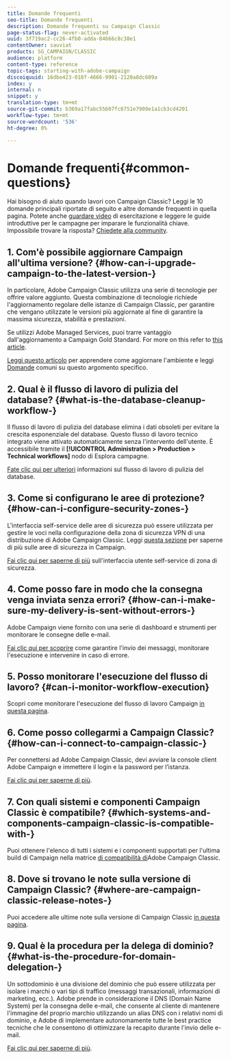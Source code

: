 ```yaml
---
title: Domande frequenti
seo-title: Domande frequenti
description: Domande frequenti su Campaign Classic
page-status-flag: never-activated
uuid: 3f719ac2-cc26-4fb0-adda-84666c8c38e1
contentOwner: sauviat
products: SG_CAMPAIGN/CLASSIC
audience: platform
content-type: reference
topic-tags: starting-with-adobe-campaign
discoiquuid: 16dbe423-018f-4666-9901-2120a8dc609a
index: y
internal: n
snippet: y
translation-type: tm+mt
source-git-commit: b369a17fabc55607fc6751e7909e1a1cb3cd4201
workflow-type: tm+mt
source-wordcount: '536'
ht-degree: 0%

---
```



# Domande frequenti{#common-questions}

Hai bisogno di aiuto quando lavori con Campaign Classic? Leggi le 10 domande principali riportate di seguito e altre domande frequenti in quella pagina. Potete anche [guardare video](https://docs.adobe.com/content/help/en/campaign-learn/campaign-classic-tutorials/overview.html) di esercitazione e leggere le guide [](../../platform/using/tutorials.md#step-by-step-guides) introduttive per le campagne per imparare le funzionalità chiave. Impossibile trovare la risposta? [Chiedete alla community](https://forums.adobe.com/community/experience-cloud/marketing-cloud/campaign).

## 1. Com&#39;è possibile aggiornare Campaign all&#39;ultima versione? {#how-can-i-upgrade-campaign-to-the-latest-version-}

In particolare, Adobe Campaign Classic utilizza una serie di tecnologie per offrire valore aggiunto. Questa combinazione di tecnologie richiede l&#39;aggiornamento regolare delle istanze di Campaign Classic, per garantire che vengano utilizzate le versioni più aggiornate al fine di garantire la massima sicurezza, stabilità e prestazioni.

Se utilizzi Adobe Managed Services, puoi trarre vantaggio dall&#39;aggiornamento a Campaign Gold Standard. For more on this refer to [this article](https://helpx.adobe.com/campaign/kb/gold-standard.html).

[Leggi questo articolo](https://helpx.adobe.com/campaign/kb/acc-build-upgrade.html) per apprendere come aggiornare l&#39;ambiente e leggi [Domande](https://helpx.adobe.com/campaign/kb/build-upgrade-faq.html) comuni su questo argomento specifico.

## 2. Qual è il flusso di lavoro di pulizia del database? {#what-is-the-database-cleanup-workflow-}

Il flusso di lavoro di pulizia del database elimina i dati obsoleti per evitare la crescita esponenziale del database. Questo flusso di lavoro tecnico integrato viene attivato automaticamente senza l&#39;intervento dell&#39;utente. È accessibile tramite il **[!UICONTROL Administration > Production > Technical workflows]** nodo di Esplora campagne.

[Fate clic qui per ulteriori](../../production/using/database-cleanup-workflow.md) informazioni sul flusso di lavoro di pulizia del database.

## 3. Come si configurano le aree di protezione? {#how-can-i-configure-security-zones-}

L&#39;interfaccia self-service delle aree di sicurezza può essere utilizzata per gestire le voci nella configurazione della zona di sicurezza VPN di una distribuzione di Adobe Campaign Classic. Leggi [questa sezione](../../installation/using/configuring-campaign-server.md#defining-security-zones) per saperne di più sulle aree di sicurezza in Campaign.

[Fai clic qui per saperne di più](https://helpx.adobe.com/campaign/kb/configuring-security-zones-self-service.html) sull&#39;interfaccia utente self-service di zona di sicurezza.

## 4. Come posso fare in modo che la consegna venga inviata senza errori? {#how-can-i-make-sure-my-delivery-is-sent-without-errors-}

Adobe Campaign viene fornito con una serie di dashboard e strumenti per monitorare le consegne delle e-mail.

[Fai clic qui per scoprire](../../delivery/using/monitoring-a-delivery.md) come garantire l&#39;invio dei messaggi, monitorare l&#39;esecuzione e intervenire in caso di errore.

## 5. Posso monitorare l&#39;esecuzione del flusso di lavoro? {#can-i-monitor-workflow-execution}

Scopri come monitorare l&#39;esecuzione del flusso di lavoro Campaign [in questa pagina](../../workflow/using/starting-a-workflow.md).

## 6. Come posso collegarmi a Campaign Classic? {#how-can-i-connect-to-campaign-classic-}

Per connettersi ad Adobe Campaign Classic, devi avviare la console client Adobe Campaign e immettere il login e la password per l’istanza.

[Fai clic qui per saperne di più](../../platform/using/launching-adobe-campaign.md).

## 7. Con quali sistemi e componenti Campaign Classic è compatibile? {#which-systems-and-components-campaign-classic-is-compatible-with-}

Puoi ottenere l&#39;elenco di tutti i sistemi e i componenti supportati per l&#39;ultima build di Campaign nella matrice [di compatibilità di](https://helpx.adobe.com/campaign/kb/compatibility-matrix.html)Adobe Campaign Classic.

## 8. Dove si trovano le note sulla versione di Campaign Classic? {#where-are-campaign-classic-release-notes-}

Puoi accedere alle ultime note sulla versione di Campaign Classic [in questa pagina](https://docs.adobe.com/content/help/en/campaign-classic/using/release-notes/latest-release.html).

## 9. Qual è la procedura per la delega di dominio? {#what-is-the-procedure-for-domain-delegation-}

Un sottodominio è una divisione del dominio che può essere utilizzata per isolare i marchi o vari tipi di traffico (messaggi transazionali, informazioni di marketing, ecc.).
Adobe prende in considerazione il DNS (Domain Name System) per la consegna delle e-mail, che consente al cliente di mantenere l&#39;immagine del proprio marchio utilizzando un alias DNS con i relativi nomi di dominio, e Adobe di implementare autonomamente tutte le best practice tecniche che le consentono di ottimizzare la recapito durante l&#39;invio delle e-mail.

[Fai clic qui per saperne di più](https://helpx.adobe.com/campaign/kb/domain-name-delegation.html).

